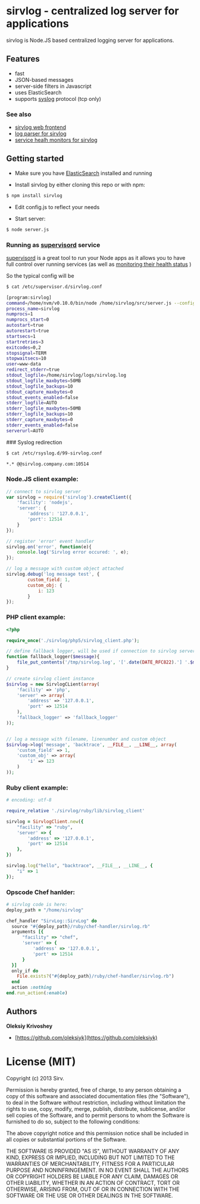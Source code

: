 # sirvlog - centralized log server for applications

sirvlog is Node.JS based centralized logging server for applications.

## Features


- fast
- JSON-based messages
- server-side filters in Javascript
- uses ElasticSearch
- supports [syslog](#syslog) protocol (tcp only)

### See also

  * [sirvlog web frontend](https://github.com/sirv/sirvlog-web)
  * [log parser for sirvlog](https://github.com/sirv/sirvlog-parser)
  * [service healh monitors for sirvlog](https://github.com/sirv/sirvlog-monitors)

## Getting started

  * Make sure you have [ElasticSearch](www.elasticsearch.org) installed and running

  * Install sirvlog by either cloning this repo or with npm:

``` sh
$ npm install sirvlog
```

  * Edit config.js to reflect your needs

  * Start server:

``` sh
$ node server.js
```

### Running as [supervisord](http://supervisord.org/) service

[supervisord](http://supervisord.org/) is a great tool to run your Node apps as it allows you to have full control over running services (as well as [monitoring their health status](https://github.com/sirv/sirvlog-monitors) )

So the typical config will be

``` sh
$ cat /etc/supervisor.d/sirvlog.conf

[program:sirvlog]
command=/home/nvm/v0.10.0/bin/node /home/sirvlog/src/server.js --config /home/sirvlog/config.js
process_name=sirvlog
numprocs=1
numprocs_start=0
autostart=true
autorestart=true
startsecs=1
startretries=3
exitcodes=0,2
stopsignal=TERM
stopwaitsecs=10
user=www-data
redirect_stderr=true
stdout_logfile=/home/sirvlog/logs/sirvlog.log
stdout_logfile_maxbytes=50MB
stdout_logfile_backups=10
stdout_capture_maxbytes=0
stdout_events_enabled=false
stderr_logfile=AUTO
stderr_logfile_maxbytes=50MB
stderr_logfile_backups=10
stderr_capture_maxbytes=0
stderr_events_enabled=false
serverurl=AUTO
```

<a name="syslog" />
### Syslog redirection

``` sh
$ cat /etc/rsyslog.d/99-sirvlog.conf

*.* @@sirvlog.company.com:10514
```

### Node.JS client example:

``` javascript
// connect to sirvlog server
var sirvlog = require('sirvlog').createClient({
    'facility': 'nodejs',
    'server': {
        'address': '127.0.0.1',
        'port': 12514
    }
});

// register 'error' event handler
sirvlog.on('error', function(e){
    console.log('Sirvlog error occured: ', e);
});

// log a message with custom object attached
sirvlog.debug('log message test', {
        custom_field: 1,
        custom_obj: {
            i: 123
        }
});
```

### PHP client example:

``` php
<?php

require_once('./sirvlog/php5/sirvlog_client.php');

// define fallback logger, will be used if connection to sirvlog server is lost or can't be established
function fallback_logger($message){
    file_put_contents('/tmp/sirvlog.log', '['.date(DATE_RFC822).'] '.$message."\n", FILE_APPEND);
}

// create sirvlog client instance
$sirvlog = new SirvlogCLient(array(
    'facility' => 'php',
    'server' => array(
        'address' => '127.0.0.1',
        'port' => 12514
    ),
    'fallback_logger' => 'fallback_logger'
));


// log a message with filename, linenumber and custom object
$sirvlog->log('message', 'backtrace', __FILE__, __LINE__, array(
    'custom_field' => 1,
    'custom_obj' => array(
        'i' => 123
    )
));
```


### Ruby client example:

``` ruby
# encoding: utf-8

require_relative './sirvlog/ruby/lib/sirvlog_client'

sirvlog = SirvlogClient.new({
    "facility" => "ruby",
    'server' => {
        'address' => '127.0.0.1',
        'port' => 12514
    },
})

sirvlog.log("hello", "backtrace", __FILE__, __LINE__, {
    "i" => 1
});
```


### Opscode Chef hanlder:

``` ruby
# sirvlog code is here:
deploy_path = "/home/sirvlog"

chef_handler "SirvLog::SirvLog" do
  source "#{deploy_path}/ruby/chef-handler/sirvlog.rb"
  arguments [{
      "facility" => "chef",
      'server' => {
          'address' => '127.0.0.1',
          'port' => 12514
      }
  }]
  only_if do
    File.exists?("#{deploy_path}/ruby/chef-handler/sirvlog.rb")
  end
  action :nothing
end.run_action(:enable)
```

## Authors

**Oleksiy Krivoshey**

  * [https://github.com/oleksiyk](https://github.com/oleksiyk)

# License (MIT)

Copyright (c) 2013 Sirv.

Permission is hereby granted, free of charge, to any person
obtaining a copy of this software and associated documentation
files (the "Software"), to deal in the Software without
restriction, including without limitation the rights to use,
copy, modify, merge, publish, distribute, sublicense, and/or sell
copies of the Software, and to permit persons to whom the
Software is furnished to do so, subject to the following
conditions:

The above copyright notice and this permission notice shall be
included in all copies or substantial portions of the Software.

THE SOFTWARE IS PROVIDED "AS IS", WITHOUT WARRANTY OF ANY KIND,
EXPRESS OR IMPLIED, INCLUDING BUT NOT LIMITED TO THE WARRANTIES
OF MERCHANTABILITY, FITNESS FOR A PARTICULAR PURPOSE AND
NONINFRINGEMENT. IN NO EVENT SHALL THE AUTHORS OR COPYRIGHT
HOLDERS BE LIABLE FOR ANY CLAIM, DAMAGES OR OTHER LIABILITY,
WHETHER IN AN ACTION OF CONTRACT, TORT OR OTHERWISE, ARISING
FROM, OUT OF OR IN CONNECTION WITH THE SOFTWARE OR THE USE OR
OTHER DEALINGS IN THE SOFTWARE.
